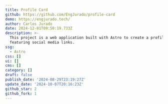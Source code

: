 ```yaml
---
title: Profile Card
github: https://github.com/EngJurado/profile-card
demo: https://engjurado.tech/
author: Carlos Jurado
date: 2024-12-01T09:50:19.733Z
description: >-
  This project is a web application built with Astro to create a profile card
  featuring social media links.
ssg:
  - Astro
css: []
ui: []
cms: []
category: []
draft: false
publish_date: '2024-08-29T23:19:27Z'
update_date: '2024-10-07T20:16:23Z'
github_star: 2
github_fork: 1
---
```

